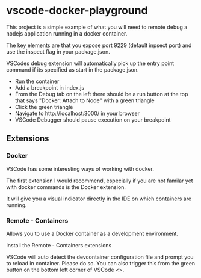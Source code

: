 # vscode-docker-playground

This project is a simple example of what you will need to remote debug a nodejs application running in a docker container.

The key elements are that you expose port 9229 (default inpsect port) and use the inspect flag in your package.json.

VSCodes debug extension will automatically pick up the entry point command if its specified as start in the package.json.

* Run the container 
* Add a breakpoint in index.js
* From the Debug tab on the left there should be a run button at the top that says "Docker: Attach to Node" with a green triangle
* Click the green triangle
* Navigate to http://localhost:3000/ in your browser
* VSCode Debugger should pause execution on your breakpoint


## Extensions

### Docker

VSCode has some interesting ways of working with docker.

The first extension I would recommend, especially if you are not familar yet with docker commands is the Docker extension.

It will give you a visual indicator directly in the IDE on which containers are running.

### Remote - Containers

Allows you to use a Docker container as a development environment. 

Install the Remote - Containers extensions

VSCode will auto detect the devcontainer configuration file and prompt you to reload in container. Please do so. You can also trigger this from the green button on the bottom left corner of VSCode <>.

